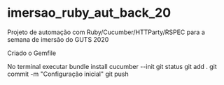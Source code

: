 # imersao_ruby_aut_back_20
Projeto de automação com Ruby/Cucumber/HTTParty/RSPEC para a semana de imersão do GUTS 2020

Criado o Gemfile

No terminal executar
bundle install
cucumber --init
git status
git add .
git commit -m "Configuração inicial"
git push